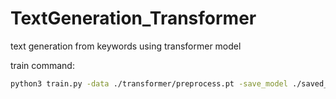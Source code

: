 # TextGeneration_Transformer
text generation from keywords using transformer model

train command: 
```bash
python3 train.py -data ./transformer/preprocess.pt -save_model ./saved_model -embs_share_weight -proj_share_weight -emb_path ../glove.6B.300d.txt -log ./log_model
```
